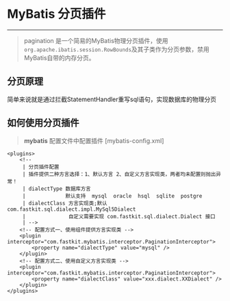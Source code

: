 # MyBatis 分页插件
---
> pagination 是一个简易的MyBatis物理分页插件，使用`org.apache.ibatis.session.RowBounds`及其子类作为分页参数，禁用MyBatis自带的内存分页。

## 分页原理
简单来说就是通过拦截StatementHandler重写sql语句，实现数据库的物理分页

## 如何使用分页插件 
> **mybatis** 配置文件中配置插件 [mybatis-config.xml]
```
<plugins>
    <!-- 
     | 分页插件配置 
     | 插件提供二种方言选择：1、默认方言 2、自定义方言实现类，两者均未配置则抛出异常！
     | dialectType 数据库方言  
     |             默认支持  mysql  oracle  hsql  sqlite  postgre 
     | dialectClass 方言实现类;默认 com.fastkit.sql.dialect.impl.MySql5Dialect
     |              自定义需要实现 com.fastkit.sql.dialect.Dialect 接口
     | -->
    <!-- 配置方式一、使用组件提供方言实现类 -->
    <plugin interceptor="com.fastkit.mybatis.interceptor.PaginationInterceptor">
        <property name="dialectType" value="mysql" />
    </plugin>
    <!-- 配置方式二、使用自定义方言实现类 -->
    <plugin interceptor="com.fastkit.mybatis.interceptor.PaginationInterceptor">
        <property name="dialectClass" value="xxx.dialect.XXDialect" />
    </plugin>
</plugins>
```
